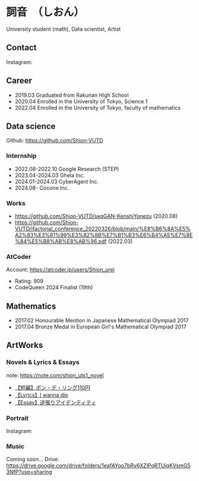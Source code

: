 # 詞音　（しおん）
University student (math), Data scientist, Artist

## Contact
Instagram: 

## Career
* 2019.03 Graduated from Rakunan High School
* 2020.04 Enrolled in the University of Tokyo, Science 1
* 2022.04 Enrolled in the University of Tokyo, faculty of mathematics

## Data science
Github: https://github.com/Shion-VUTD

### Internship
* 2022.08-2022.10 Google Research (STEP)
* 2023.04-2024.03 Ghela Inc.
* 2024.01-2024.03 CyberAgent Inc.
* 2024.08- Cocone Inc.

### Works
 * https://github.com/Shion-VUTD/seqGAN-KenshiYonezu (2020.08)
 * https://github.com/Shion-VUTD/ifactorial_conference_20220326/blob/main/%E8%B6%8A%E5%A2%83%E3%81%99%E3%82%8B%E7%B1%B3%E6%B4%A5%E7%8E%84%E5%B8%AB%E8%AB%96.pdf (2022.03)

### AtCoder
Account: https://atcoder.jp/users/Shion_urei 
* Rating: 909
* CodeQueen 2024 Finalist (19th)

## Mathematics
* 2017.02 Honourable Mention in Japanese Mathematical Olympiad 2017
* 2017.04 Bronze Medal in European Girl's Mathematical Olympiad 2017

## ArtWorks
### Novels & Lyrics & Essays
note: https://note.com/shion_uts1_novel
* [【短編】ポン・デ・リング110円](https://note.com/shion_uts1_novel/n/ncb6267b00d41)
* [【Lyrics】I wanna die](https://note.com/shion_uts1_novel/n/n0fdd3a08ab30)
* [【Essay】逆張りアイデンティティ](https://note.com/shion_uts1_novel/n/n2979f09bbfb1)
  
### Portrait
Instagram: 


### Music
Coming soon…
Drive: https://drive.google.com/drive/folders/1eafAYoo7bRy6XZlPqRTUiqKVsmG53NfP?usp=sharing
